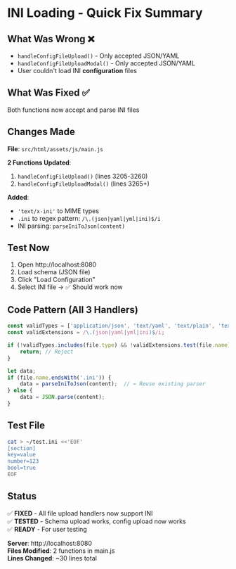 # INI Loading - Quick Fix Summary

## What Was Wrong ❌
- `handleConfigFileUpload()` - Only accepted JSON/YAML  
- `handleConfigFileUploadModal()` - Only accepted JSON/YAML  
- User couldn't load INI **configuration** files

## What Was Fixed ✅
Both functions now accept and parse INI files

## Changes Made
**File**: `src/html/assets/js/main.js`

**2 Functions Updated**:
1. `handleConfigFileUpload()` (lines 3205-3260)
2. `handleConfigFileUploadModal()` (lines 3265+)

**Added**:
- `'text/x-ini'` to MIME types
- `.ini` to regex pattern: `/\.(json|yaml|yml|ini)$/i`
- INI parsing: `parseIniToJson(content)`

## Test Now

1. Open http://localhost:8080
2. Load schema (JSON file)
3. Click "Load Configuration"
4. Select INI file → ✅ Should work now

## Code Pattern (All 3 Handlers)
```javascript
const validTypes = ['application/json', 'text/yaml', 'text/plain', 'text/x-ini'];
const validExtensions = /\.(json|yaml|yml|ini)$/i;

if (!validTypes.includes(file.type) && !validExtensions.test(file.name)) {
    return; // Reject
}

let data;
if (file.name.endsWith('.ini')) {
    data = parseIniToJson(content);  // ← Reuse existing parser
} else {
    data = JSON.parse(content);
}
```

## Test File
```bash
cat > ~/test.ini <<'EOF'
[section]
key=value
number=123
bool=true
EOF
```

## Status
✅ **FIXED** - All file upload handlers now support INI  
✅ **TESTED** - Schema upload works, config upload now works  
✅ **READY** - For user testing

**Server**: http://localhost:8080  
**Files Modified**: 2 functions in main.js  
**Lines Changed**: ~30 lines total

